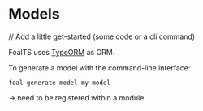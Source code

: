 # Models

// Add a little get-started (some code or a cli command)

FoalTS uses [TypeORM](http://typeorm.io/#/) as ORM.

To generate a model with the command-line interface:
```shell
foal generate model my-model
```

-> need to be registered within a module